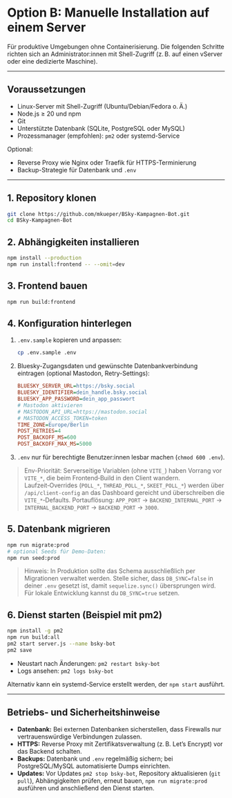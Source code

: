 # Option B: Manuelle Installation auf einem Server

Für produktive Umgebungen ohne Containerisierung. Die folgenden Schritte richten sich an Administrator:innen mit Shell-Zugriff (z. B. auf einen vServer oder eine dedizierte Maschine).

---

## Voraussetzungen

- Linux-Server mit Shell-Zugriff (Ubuntu/Debian/Fedora o. Ä.)
- Node.js ≥ 20 und npm
- Git
- Unterstützte Datenbank (SQLite, PostgreSQL oder MySQL)
- Prozessmanager (empfohlen): `pm2` oder systemd-Service

Optional:
- Reverse Proxy wie Nginx oder Traefik für HTTPS-Terminierung
- Backup-Strategie für Datenbank und `.env`

---

## 1. Repository klonen

```bash
git clone https://github.com/mkueper/BSky-Kampagnen-Bot.git
cd BSky-Kampagnen-Bot
```

## 2. Abhängigkeiten installieren

```bash
npm install --production
npm run install:frontend -- --omit=dev
```

## 3. Frontend bauen

```bash
npm run build:frontend
```

## 4. Konfiguration hinterlegen

1. `.env.sample` kopieren und anpassen:
   ```bash
   cp .env.sample .env
   ```
2. Bluesky-Zugangsdaten und gewünschte Datenbankverbindung eintragen (optional Mastodon, Retry-Settings):
   ```ini
   BLUESKY_SERVER_URL=https://bsky.social
   BLUESKY_IDENTIFIER=dein_handle.bsky.social
   BLUESKY_APP_PASSWORD=dein_app_passwort
   # Mastodon aktivieren
   # MASTODON_API_URL=https://mastodon.social
   # MASTODON_ACCESS_TOKEN=token
   TIME_ZONE=Europe/Berlin
   POST_RETRIES=4
   POST_BACKOFF_MS=600
   POST_BACKOFF_MAX_MS=5000
   ```
3. `.env` nur für berechtigte Benutzer:innen lesbar machen (`chmod 600 .env`).

> Env-Priorität: Serverseitige Variablen (ohne `VITE_`) haben Vorrang vor `VITE_*`, die beim Frontend‑Build in den Client wandern. Laufzeit‑Overrides (`POLL_*`, `THREAD_POLL_*`, `SKEET_POLL_*`) werden über `/api/client-config` an das Dashboard gereicht und überschreiben die `VITE_*`‑Defaults. Portauflösung: `APP_PORT` → `BACKEND_INTERNAL_PORT` → `INTERNAL_BACKEND_PORT` → `BACKEND_PORT` → `3000`.

## 5. Datenbank migrieren

```bash
npm run migrate:prod
# optional Seeds für Demo-Daten:
npm run seed:prod
```

> Hinweis: In Produktion sollte das Schema ausschließlich per Migrationen verwaltet werden. Stelle sicher, dass `DB_SYNC=false` in deiner `.env` gesetzt ist, damit `sequelize.sync()` übersprungen wird. Für lokale Entwicklung kannst du `DB_SYNC=true` setzen.

## 6. Dienst starten (Beispiel mit pm2)

```bash
npm install -g pm2
npm run build:all
pm2 start server.js --name bsky-bot
pm2 save
```

- Neustart nach Änderungen: `pm2 restart bsky-bot`
- Logs ansehen: `pm2 logs bsky-bot`

Alternativ kann ein systemd-Service erstellt werden, der `npm start` ausführt.

---

## Betriebs- und Sicherheitshinweise

- **Datenbank:** Bei externen Datenbanken sicherstellen, dass Firewalls nur vertrauenswürdige Verbindungen zulassen.
- **HTTPS:** Reverse Proxy mit Zertifikatsverwaltung (z. B. Let’s Encrypt) vor das Backend schalten.
- **Backups:** Datenbank und `.env` regelmäßig sichern; bei PostgreSQL/MySQL automatisierte Dumps einrichten.
- **Updates:** Vor Updates `pm2 stop bsky-bot`, Repository aktualisieren (`git pull`), Abhängigkeiten prüfen, erneut bauen, `npm run migrate:prod` ausführen und anschließend den Dienst starten.
